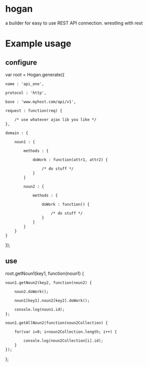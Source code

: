 hogan
=====

a builder for easy to use REST API connection. wrestling with rest




Example usage
=============

configure
---------

var root = Hogan.generate({
	
	name : 'api_one',
	
	protocol : 'http',

	base : 'www.myhost.com/api/v1',
	
	request : function(req) {
	
		/* use whatever ajax lib you like */
	},
	
	domain : {
	
		noun1 : {
		
			methods : {
				
				doWork : function(attr1, attr2) {
				
					/* do stuff */
				}
			}
			
			noun2 : {
			
				methods : {
				
					doWork : function() {
					
						/* do stuff */
					}
				}
			}	
		}
	}
});




use
---

root.getNoun1(key1, function(noun1) {

	noun1.getNoun2(key2, function(noun2) {
	
		noun2.doWork();
		
		noun1[key1].noun2[key2].doWork();
		
		console.log(noun1.id);		
	};
	
	noun1.getAllNoun2(function(noun2Collection) {
	
		for(var i=0; i<noun2Collection.length; i++) {
		
			console.log(noun2Collection[i].id);
		}
	});
};
